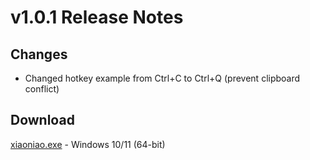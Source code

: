 # v1.0.1 Release Notes

## Changes
- Changed hotkey example from Ctrl+C to Ctrl+Q (prevent clipboard conflict)

## Download
[xiaoniao.exe](release/xiaoniao.exe) - Windows 10/11 (64-bit)